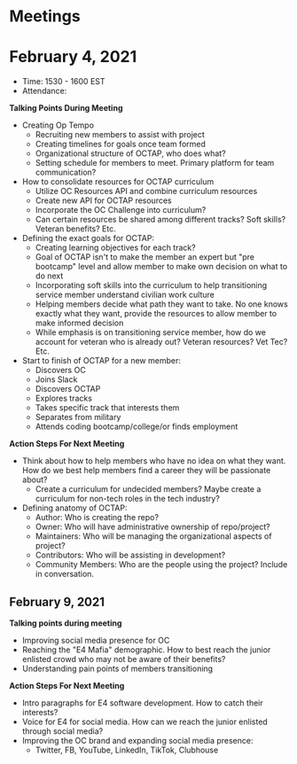# Meetings

# February 4, 2021
- Time: 1530 - 1600 EST
- Attendance: 

**Talking Points During Meeting**
- Creating Op Tempo
  - Recruiting new members to assist with project
  - Creating timelines for goals once team formed
  - Organizational structure of OCTAP, who does what?
  - Setting schedule for members to meet. Primary platform for team communication? 
- How to consolidate resources for OCTAP curriculum
  - Utilize OC Resources API and combine curriculum resources
  - Create new API for OCTAP resources
  - Incorporate the OC Challenge into curriculum?
  - Can certain resources be shared among different tracks? Soft skills? Veteran benefits? Etc.
- Defining the exact goals for OCTAP:
  - Creating learning objectives for each track?
  - Goal of OCTAP isn't to make the member an expert but "pre bootcamp" level and allow member to make own decision on what to do next 
  - Incorporating soft skills into the curriculum to help transitioning service member understand civilian work culture 
  - Helping members decide what path they want to take. No one knows exactly what they want, provide the resources to allow member to make informed decision
  - While emphasis is on transitioning service member, how do we account for veteran who is already out? Veteran resources? Vet Tec? Etc. 
- Start to finish of OCTAP for a new member:
  - Discovers OC
  - Joins Slack
  - Discovers OCTAP
  - Explores tracks
  - Takes specific track that interests them
  - Separates from military
  - Attends coding bootcamp/college/or finds employment


**Action Steps For Next Meeting**
- Think about how to help members who have no idea on what they want. How do we best help members find a career they will be passionate about? 
  - Create a curriculum for undecided members? Maybe create a curriculum for non-tech roles in the tech industry?
- Defining anatomy of OCTAP:
  - Author: Who is creating the repo?
  - Owner: Who will have administrative ownership of repo/project?
  - Maintainers: Who will be managing the organizational aspects of project?
  - Contributors: Who will be assisting in development?
  - Community Members: Who are the people using the project? Include in conversation. 


## February 9, 2021
**Talking points during meeting**
- Improving social media presence for OC
- Reaching the "E4 Mafia" demographic. How to best reach the junior enlisted crowd who may not be aware of their benefits? 
- Understanding pain points of members transitioning 

**Action Steps For Next Meeting**
- Intro paragraphs for E4 software development. How to catch their interests? 
- Voice for E4 for social media. How can we reach the junior enlisted through social media?
- Improving the OC brand and expanding social media presence:
  - Twitter, FB, YouTube, LinkedIn, TikTok, Clubhouse

